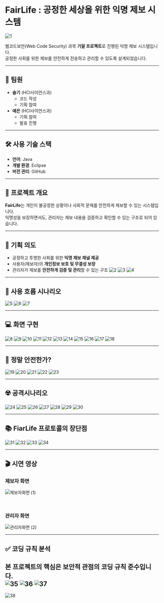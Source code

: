# FairLife : 공정한 세상을 위한 익명 제보 시스템
![1](https://github.com/user-attachments/assets/b269b9b9-0dda-4b9e-be85-fa969a330cfd)

웹코드보안(Web Code Security) 과목 **기말 프로젝트**로 진행된 익명 제보 시스템입니다.  
공정한 사회를 위한 제보를 안전하게 전송하고 관리할 수 있도록 설계되었습니다.

---

## 👥 팀원
- **슬기** (HCI사이언스과)  
  - 코드 작성  
  - 기획 참여  
- **예은** (HCI사이언스과)  
  - 기획 참여  
  - 발표 진행  

---

## 🛠 사용 기술 스택
- **언어**: Java  
- **개발 환경**: Eclipse  
- **버전 관리**: GitHub  

---

## 📌 프로젝트 개요
**FairLife**는 개인이 불공정한 상황이나 사회적 문제를 안전하게 제보할 수 있는 시스템입니다.  
익명성을 보장하면서도, 관리자는 제보 내용을 검증하고 확인할 수 있는 구조로 되어 있습니다.

---

## 🎯 기획 의도
- 공정하고 투명한 사회를 위한 **익명 제보 채널 제공**  
- 사용자(제보자)의 **개인정보 보호 및 무결성 보장**  
- 관리자가 제보를 **안전하게 검증 및 관리**할 수 있는 구조
![2](https://github.com/user-attachments/assets/f6c6f22c-1cd0-4a6b-9b01-383bdce64d3d)
![3](https://github.com/user-attachments/assets/e4c5de22-0ac7-40cd-b07e-1adda1cfde5e)
![4](https://github.com/user-attachments/assets/9762cbf2-967b-4312-bac3-a6a718d6cffe)

---

## 📖 사용 흐름 시나리오
![5](https://github.com/user-attachments/assets/0a389f08-289d-435e-b25f-477f147710c8)
![6](https://github.com/user-attachments/assets/392d5f6d-bab5-456e-b943-ad52b9b3dfdf)
![7](https://github.com/user-attachments/assets/290f1065-4aa6-4cc1-9359-8d103494504f)


---

## 💻 화면 구현
![8](https://github.com/user-attachments/assets/24bd2b9e-4447-4eaf-a19f-c5d7d30e5dc7)
![9](https://github.com/user-attachments/assets/7293c3ae-3b30-4cc3-95be-72be32bca221)
![10](https://github.com/user-attachments/assets/5d8da32a-43fd-4a38-96a1-8c09c6ebbfe7)
![11](https://github.com/user-attachments/assets/48c1a569-0667-4dd9-a0f7-7b99ccb7c7fc)
![12](https://github.com/user-attachments/assets/6e499ae4-7000-499a-9350-d0efd530fb22)
![13](https://github.com/user-attachments/assets/07e9c4d1-bc3e-485c-95c7-bd88f4353674)
![14](https://github.com/user-attachments/assets/f5075957-6386-4a6b-b9eb-f063ed7b4a7e)
![15](https://github.com/user-attachments/assets/2737386c-c242-433d-8147-2481f29bfc2f)
![16](https://github.com/user-attachments/assets/41e46fcf-f338-483d-832a-d610174a910e)
![17](https://github.com/user-attachments/assets/4cde66dc-88e5-4966-8068-2e3974a347a0)
![18](https://github.com/user-attachments/assets/b3c5c54f-b149-4c5c-b51d-d0a716033b28)


---
## 🤔 정말 안전한가?
![19](https://github.com/user-attachments/assets/d719ae2f-b2b2-4f5a-b6f5-33da979afb67)
![20](https://github.com/user-attachments/assets/384cabc7-d930-4584-9686-33d14ef83e9b)
![21](https://github.com/user-attachments/assets/1b88f22d-4e47-417c-8c4c-604179947095)
![22](https://github.com/user-attachments/assets/36b4bda7-2be4-4457-bc2b-08b927709e21)
![23](https://github.com/user-attachments/assets/2e09908d-2380-4861-abc7-ecb00fd9618a)


---
## ☢️ 공격시나리오


![24](https://github.com/user-attachments/assets/227e5d84-05b7-4103-a4dd-a108a869a910)
![25](https://github.com/user-attachments/assets/af810e39-2649-41fa-b392-00606b857325)
![26](https://github.com/user-attachments/assets/1b39ebbb-30a3-4069-b461-a03cec36388a)
![27](https://github.com/user-attachments/assets/81383aa3-7e65-41fd-b262-99ff3fd76409)
![28](https://github.com/user-attachments/assets/bf114692-ee02-4072-9d12-e1bf4c26fff0)
![29](https://github.com/user-attachments/assets/9cd219ad-7514-4dee-b42d-957c17454ea5)
![30](https://github.com/user-attachments/assets/2226f277-0229-4334-822f-af899527aeee)

---
## 📚 FiarLife 프로토콜의 장단점

![31](https://github.com/user-attachments/assets/369687d9-a6cb-425f-bb9b-91648631f681)
![32](https://github.com/user-attachments/assets/55673180-b52e-4a50-ba38-4aa793d744f2)
![33](https://github.com/user-attachments/assets/e901510e-a4c2-4ce0-8bc5-0b86f838ce98)
![34](https://github.com/user-attachments/assets/8a1b4213-631a-4989-8e49-2f0eefcadcc8)

---

## 🎬 시연 영상
### 제보자 화면
![제보자화면 (1)](https://github.com/user-attachments/assets/8b96da7c-ced3-46a9-81b2-41db2a614167)

<br>

### 관리자 화면
![관리자화면 (2)](https://github.com/user-attachments/assets/ead5e09c-98a8-4bd3-a0fd-6493f45079d8)


---

## ✅ 코딩 규칙 분석
본 프로젝트의 핵심은 **보안적 관점의 코딩 규칙 준수**입니다.  
![35](https://github.com/user-attachments/assets/4ea1da99-eb86-4e83-ae10-9b2ab5111ae7)
![36](https://github.com/user-attachments/assets/0ddbfff7-3ce5-468c-9917-3dc96d93993a)
![37](https://github.com/user-attachments/assets/069752a9-89a9-464c-98d5-246179b6340d)  
---


![38](https://github.com/user-attachments/assets/9a57ac58-be45-483c-aad7-a25de9fd64b2)

